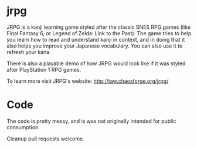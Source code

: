 jrpg
====

JRPG is a kanji learning game styled after the classic SNES RPG games (like Final Fantasy 6, or Legend of Zelda: Link to the Past). The game tries to help you learn how to read and understand kanji in context, and in doing that it also helps you improve your Japanese vocabulary. You can also use it to refresh your kana.

There is also a playable demo of how JRPG would look like if it was styled after PlayStation 1 RPG games.

To learn more visit JRPG's website: http://taw.chaosforge.org/jrpg/

Code
====

The code is pretty messy, and is was not originally intended for public consumption.

Cleanup pull requests welcome.
